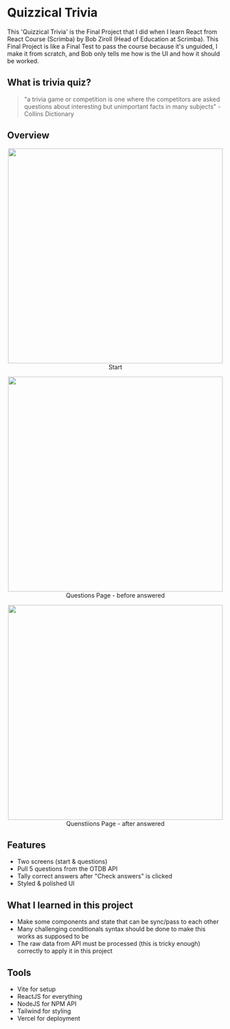 # Quizzical Trivia
This 'Quizzical Trivia' is the Final Project that I did when I learn React from React Course (Scrimba) by Bob Ziroll (Head of Education at Scrimba). This Final Project is like a Final Test to pass the course because it's unguided, I make it from scratch, and Bob only tells me how is the UI and how it should be worked.

## What is trivia quiz?
> "a trivia game or competition is one where the competitors are asked questions about interesting but unimportant facts in many subjects" - Collins Dictionary

## Overview

<p align="center">
  <img src="https://user-images.githubusercontent.com/107041835/187060851-06089096-bd9b-4f5a-b066-0cb7bc9ed213.png" width="500px"/>
  <br />
  Start
</p>

<p align="center">
  <img src="https://user-images.githubusercontent.com/107041835/187060875-708cff0f-8d92-483d-a2e0-f4c2859dc58d.png" width="500px"/>
  <br />
  Questions Page - before answered
</p>

<p align="center">
  <img src="https://user-images.githubusercontent.com/107041835/187061202-6077caac-6ca5-469e-ade2-ec8cfb8734f5.png" width="500px"/>
  <br />
  Quenstiions Page - after answered
</p>

## Features
- Two screens (start & questions)
- Pull 5 questions from the OTDB API
- Tally correct answers after "Check answers" is clicked
- Styled & polished UI

## What I learned in this project
- Make some components and state that can be sync/pass to each other
- Many challenging conditionals syntax should be done to make this works as supposed to be
- The raw data from API must be processed (this is tricky enough) correctly to apply it in this project

## Tools 
- Vite for setup
- ReactJS for everything
- NodeJS for NPM API
- Tailwind for styling
- Vercel for deployment
